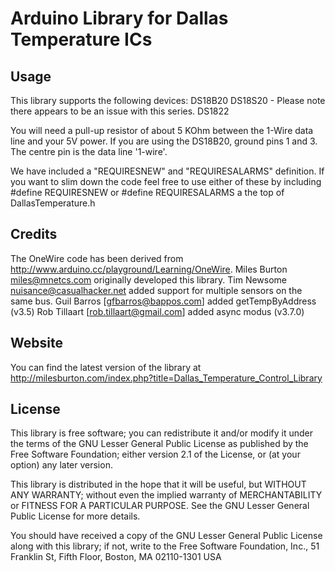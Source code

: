 Arduino Library for Dallas Temperature ICs
==========================================

Usage
-----

This library supports the following devices:
    DS18B20
    DS18S20 - Please note there appears to be an issue with this series.
    DS1822

You will need a pull-up resistor of about 5 KOhm between the 1-Wire data line
and your 5V power. If you are using the DS18B20, ground pins 1 and 3. The
centre pin is the data line '1-wire'.

We have included a "REQUIRESNEW" and "REQUIRESALARMS" definition. If you 
want to slim down the code feel free to use either of these by including
#define REQUIRESNEW or #define REQUIRESALARMS a the top of DallasTemperature.h

Credits
-------

The OneWire code has been derived from
http://www.arduino.cc/playground/Learning/OneWire.
Miles Burton <miles@mnetcs.com> originally developed this library.
Tim Newsome <nuisance@casualhacker.net> added support for multiple sensors on
the same bus.
Guil Barros [gfbarros@bappos.com] added getTempByAddress (v3.5)
Rob Tillaart [rob.tillaart@gmail.com] added async modus (v3.7.0)


Website
-------

You can find the latest version of the library at
http://milesburton.com/index.php?title=Dallas_Temperature_Control_Library

License
-------

This library is free software; you can redistribute it and/or
modify it under the terms of the GNU Lesser General Public
License as published by the Free Software Foundation; either
version 2.1 of the License, or (at your option) any later version.

This library is distributed in the hope that it will be useful,
but WITHOUT ANY WARRANTY; without even the implied warranty of
MERCHANTABILITY or FITNESS FOR A PARTICULAR PURPOSE.  See the GNU
Lesser General Public License for more details.

You should have received a copy of the GNU Lesser General Public
License along with this library; if not, write to the Free Software
Foundation, Inc., 51 Franklin St, Fifth Floor, Boston, MA  02110-1301  USA

